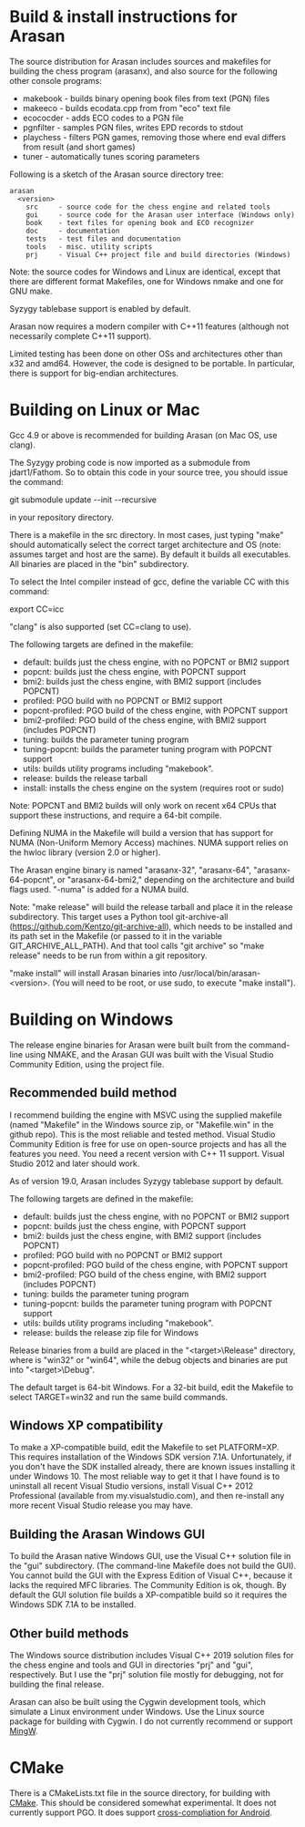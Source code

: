 # Build & install instructions for Arasan

The source distribution for Arasan includes sources and makefiles for
building the chess program (arasanx), and also source for the
following other console programs:

- makebook - builds binary opening book files from text (PGN) files
- makeeco - builds ecodata.cpp from from "eco" text file
- ecococder - adds ECO codes to a PGN file
- pgnfilter - samples PGN files, writes EPD records to stdout
- playchess - filters PGN games, removing those where end eval differs from result (and short games)
- tuner  - automatically tunes scoring parameters

Following is a sketch of the Arasan source directory tree:

```
arasan
  <version>
    src     - source code for the chess engine and related tools
    gui     - source code for the Arasan user interface (Windows only)
    book    - text files for opening book and ECO recognizer
    doc     - documentation
    tests   - test files and documentation
    tools   - misc. utility scripts
    prj     - Visual C++ project file and build directories (Windows)
```

Note: the source codes for Windows and Linux are identical, except
that there are different format Makefiles, one for Windows nmake and
one for GNU make.

Syzygy tablebase support is enabled by default.

Arasan now requires a modern compiler with C++11 features (although
not necessarily complete C++11 support).

Limited testing has been done on other OSs and architectures other
than x32 and amd64.  However, the code is designed to be portable.
In particular, there is support for big-endian architectures.

# Building on Linux or Mac

Gcc 4.9 or above is recommended for building Arasan (on Mac OS, use clang).

The Syzygy probing code is now imported as a submodule from
jdart1/Fathom. So to obtain this code in your source tree, you
should issue the command:

git submodule update --init --recursive

in your repository directory.

There is a makefile in the src directory. In most cases, just typing
"make" should automatically select the correct target architecture and
OS (note: assumes target and host are the same). By default it builds
all executables. All binaries are placed in the "bin" subdirectory.

To select the Intel compiler instead of gcc, define the variable CC with
this command:

export CC=icc

"clang" is also supported (set CC=clang to use).

The following targets are defined in the makefile:

- default: builds just the chess engine, with no POPCNT or BMI2 support
- popcnt: builds just the chess engine, with POPCNT support
- bmi2: builds just the chess engine, with BMI2 support (includes POPCNT)
- profiled: PGO build with no POPCNT or BMI2 support
- popcnt-profiled: PGO build of the chess engine, with POPCNT support
- bmi2-profiled: PGO build of the chess engine, with BMI2 support (includes POPCNT)
- tuning: builds the parameter tuning program
- tuning-popcnt: builds the parameter tuning program with POPCNT support
- utils: builds utility programs including "makebook".
- release: builds the release tarball
- install: installs the chess engine on the system (requires root or sudo)

Note: POPCNT and BMI2 builds will only work on recent x64 CPUs that support these
instructions, and require a 64-bit compile.

Defining NUMA in the Makefile will build a version that has support
for NUMA (Non-Uniform Memory Access) machines. NUMA support relies
on the hwloc library (version 2.0 or higher).

The Arasan engine binary is named "arasanx-32", "arasanx-64",
"arasanx-64-popcnt", or "arasanx-64-bmi2," depending on the
architecture and build flags used. "-numa" is added for a NUMA
build.

Note: "make release" will build the release tarball and place it in the
release subdirectory. This target uses a Python tool git-archive-all
(https://github.com/Kentzo/git-archive-all), which needs to be
installed and its path set in the Makefile (or passed to it in the
variable GIT_ARCHIVE_ALL_PATH). And that tool calls "git archive" so
"make release" needs to be run from within a git repository.

"make install" will install Arasan binaries into /usr/local/bin/arasan-\<version>.
(You will need to be root, or use sudo, to execute "make install"). 

# Building on Windows

The release engine binaries for Arasan were built built from
the command-line using NMAKE, and the Arasan GUI was built with the
Visual Studio Community Edition, using the project file.

## Recommended build method

I recommend building the engine with MSVC using the supplied makefile
(named "Makefile" in the Windows source zip, or "Makefile.win" in the
github repo). This is the most reliable and tested method. Visual
Studio Community Edition is free for use on open-source projects and
has all the features you need. You need a recent version with C++ 11
support. Visual Studio 2012 and later should work.</p>

As of version 19.0, Arasan includes Syzygy tablebase support
by default.

The following targets are defined in the makefile:

- default: builds just the chess engine, with no POPCNT or BMI2 support
- popcnt: builds just the chess engine, with POPCNT support
- bmi2: builds just the chess engine, with BMI2 support (includes POPCNT)
- profiled: PGO build with no POPCNT or BMI2 support
- popcnt-profiled: PGO build of the chess engine, with POPCNT support
- bmi2-profiled: PGO build of the chess engine, with BMI2 support (includes POPCNT)
- tuning: builds the parameter tuning program
- tuning-popcnt: builds the parameter tuning program with POPCNT support
- utils: builds utility programs including "makebook".
- release: builds the release zip file for Windows

Release binaries from a build are placed in the
"\<target>\Release" directory, where <target> is "win32" or "win64",
while the debug objects and binaries are put into "\<target>\Debug".

The default target is 64-bit Windows. For a 32-bit build, edit the
Makefile to select TARGET=win32 and run the same build commands.

## Windows XP compatibility

To make a XP-compatible build, edit the Makefile to set PLATFORM=XP.
This requires installation of the Windows SDK version
7.1A. Unfortunately, if you don't have the SDK installed already,
there are known issues installing it under Windows 10. The most
reliable way to get it that I have found is to uninstall all recent
Visual Studio versions, install Visual C++ 2012 Professional
(available from my.visualstudio.com), and then re-install any more
recent Visual Studio release you may have.

## Building the Arasan Windows GUI

To build the Arasan native Windows GUI, use the Visual C++ solution file
in the "gui" subdirectory. (The command-line Makefile does not build the
GUI). You cannot build the GUI with the Express Edition of Visual C++,
because it lacks the required MFC libraries. The Community Edition is ok,
though. By default the GUI solution file builds a XP-compatible build so
it requires the Windows SDK 7.1A to be installed.

## Other build methods

The Windows source distribution includes Visual C++ 2019 solution
files for the chess engine and tools and GUI in
directories "prj" and "gui", respectively. But I use the "prj" solution
file mostly for debugging, not for building the final release.

Arasan can also be built using the Cygwin development tools, which simulate
a Linux environment under Windows. Use
the Linux source package for building with Cygwin. I do not currently recommend
or support [MingW](http://mingw.org/).

# CMake

There is a CMakeLists.txt file in the source directory, for building with [CMake](https://cmake.org/).
This should be considered somewhat experimental. It does not currently support PGO.
It does support [cross-compliation for Android](https://developer.android.com/ndk/guides/cmake#android_platform).
